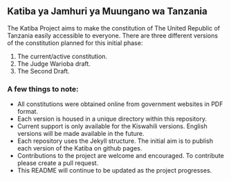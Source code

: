 ## Katiba ya Jamhuri ya Muungano wa Tanzania


The Katiba Project aims to make the constitution of The United Republic of Tanzania easily accessible to everyone. There are three different versions of the constitution planned for this initial phase:

1. The current/active constitution.
1. The Judge Warioba draft.
2. The Second Draft.

### A few things to note:

* All constitutions were obtained online from government websites in PDF format.
* Each version is housed in a unique directory within this repository.
* Current support is only available for the Kiswahili versions. English versions will be made available in the future.
* Each repository uses the Jekyll structure. The initial aim is to publish each version of the Katiba on github pages.
* Contributions to the project are welcome and encouraged. To contribute please create a pull request.
* This README will continue to be updated as the project progresses.
